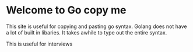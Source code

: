 # Welcome to Go copy me

This site is useful for copying and pasting go syntax.
Golang does not have a lot of built in libaries. It takes awhile to type out the entire syntax. 

This is useful for interviews



